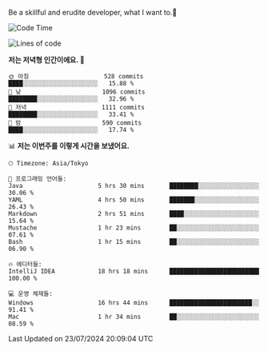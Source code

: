 Be a skillful and erudite developer, what I want to.👶

<!--START_SECTION:waka-->
![Code Time](http://img.shields.io/badge/Code%20Time-1%2C082%20hrs%2012%20mins-blue)

![Lines of code](https://img.shields.io/badge/%EC%A0%80%EB%8A%94%20%EC%97%AC%ED%83%9C%EA%B9%8C%EC%A7%80%20-2.7%20million%20%EC%A4%84%EC%9D%98%20%EC%BD%94%EB%93%9C%EB%A5%BC%20%EC%9E%91%EC%84%B1%ED%96%88%EC%96%B4%EC%9A%94.-blue)

**저는 저녁형 인간이에요. 🦉** 

```text
🌞 아침                     528 commits         ████░░░░░░░░░░░░░░░░░░░░░   15.88 % 
🌆 낮　                     1096 commits        ████████░░░░░░░░░░░░░░░░░   32.96 % 
🌃 저녁                     1111 commits        ████████░░░░░░░░░░░░░░░░░   33.41 % 
🌙 밤　                     590 commits         ████░░░░░░░░░░░░░░░░░░░░░   17.74 % 
```


📊 **저는 이번주를 이렇게 시간을 보냈어요.** 

```text
🕑︎ Timezone: Asia/Tokyo

💬 프로그래밍 언어들: 
Java                     5 hrs 30 mins       ████████░░░░░░░░░░░░░░░░░   30.06 % 
YAML                     4 hrs 50 mins       ███████░░░░░░░░░░░░░░░░░░   26.43 % 
Markdown                 2 hrs 51 mins       ████░░░░░░░░░░░░░░░░░░░░░   15.64 % 
Mustache                 1 hr 23 mins        ██░░░░░░░░░░░░░░░░░░░░░░░   07.61 % 
Bash                     1 hr 15 mins        ██░░░░░░░░░░░░░░░░░░░░░░░   06.90 % 

🔥 에디터들: 
IntelliJ IDEA            18 hrs 18 mins      █████████████████████████   100.00 % 

💻 운영 체제들: 
Windows                  16 hrs 44 mins      ███████████████████████░░   91.41 % 
Mac                      1 hr 34 mins        ██░░░░░░░░░░░░░░░░░░░░░░░   08.59 % 
```


 Last Updated on 23/07/2024 20:09:04 UTC
<!--END_SECTION:waka-->
